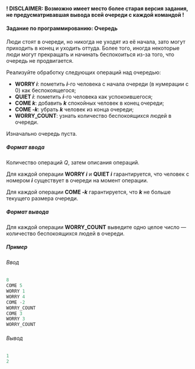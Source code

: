 #### ! DISCLAIMER: Возможно имеет место более старая версия задания, не предусматривавшая вывода всей очереди с каждой командой ! ####

#### Задание по программированию: Очередь ####

Люди стоят в очереди, но никогда не уходят из её начала, зато могут приходить в конец и уходить оттуда. Более того, иногда некоторые люди могут прекращать и начинать беспокоиться из-за того, что очередь не продвигается.

Реализуйте обработку следующих операций над очередью:

* **WORRY *i***: пометить ***i***-го человека с начала очереди (в нумерации с 0) как беспокоящегося;
* **QUIET *i***: пометить ***i***-го человека как успокоившегося;
* **COME *k***: добавить ***k*** спокойных человек в конец очереди;
* **COME *-k***: убрать ***k*** человек из конца очереди;
* **WORRY_COUNT**: узнать количество беспокоящихся людей в очереди.

Изначально очередь пуста.

##### Формат ввода #####
Количество операций *Q*, затем описания операций.

Для каждой операции **WORRY *i*** и **QUIET *i*** гарантируется, что человек с номером ***i*** существует в очереди на момент операции.

Для каждой операции **COME *-k*** гарантируется, что ***k*** не больше текущего размера очереди.

##### Формат вывода #####
Для каждой операции **WORRY_COUNT** выведите одно целое число — количество беспокоящихся людей в очереди.

##### Пример #####
###### Ввод ######
```objectivec
8
COME 5
WORRY 1
WORRY 4
COME -2
WORRY_COUNT
COME 3
WORRY 3
WORRY_COUNT
```

###### Вывод ######
```objectivec
1
2
```
